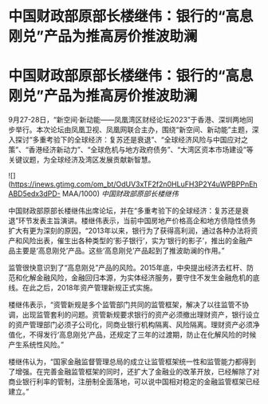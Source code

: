 # 中国财政部原部长楼继伟：银行的“高息刚兑”产品为推高房价推波助澜

# 中国财政部原部长楼继伟：银行的“高息刚兑”产品为推高房价推波助澜

9月27-28日，“新空间·新动能——凤凰湾区财经论坛2023”于香港、深圳两地同步举行。本次论坛由凤凰卫视、凤凰网联合主办，围绕“新空间、新动能”主题，深入探讨“多重考验下的全球经济：复苏还是衰退”、“全球经济风险与中国应对之策”、“香港经济新动力”、“全球危机与地方政府债务”、“大湾区资本市场建设”等关键议题，为全球经济及湾区发展贡献新智慧。

![](https://inews.gtimg.com/om_bt/OdUV3xTF2f2n0HLuFH3P2Y4uWPBPPnEhABD5edx3dPD-
MAA/1000) _中国财政部原部长楼继伟_

中国财政部原部长楼继伟出席论坛，并在“多重考验下的全球经济：复苏还是衰退”环节发表主旨演讲。楼继伟表示，当前中国房地产价格高企和地方债隐性债务扩大有更为深刻的原因，“2013年以来，银行为了获得高利润，通过各种办法将资产和风险出表，催生出各种类型的‘影子银行’，实为‘银行的影子’，推出的金融产品主要是‘高息刚兑’产品。这些‘高息刚兑’产品起到了推波助澜的作用。”

监管很快意识到了“高息刚兑”产品的风险。2015年底，中央提出经济去杠杆、防范和化解金融风险，金融回归本源，为实体经济服务，要守住不发生金融危机的底线。在此之后，2018年资产管理新规正式实施。

楼继伟表示，“资管新规是多个监管部门共同的监管框架，解决了以往监管不协调，出现监管套利的问题。资管新规要求银行的资产必须撤出理财资产，银行设立的资产管理部门必须子公司化，同商业银行机构隔离、风险隔离。理财资产必须净值化，不得发行‘高息刚兑’产品，还规定了三年的过渡期，防止在化解风险的时候产生系统性风险。”

楼继伟认为，“国家金融监督管理总局的成立让监管框架统一性和监管能力都得到了增强。在完善金融监管框架的同时，还扩大了金融业的改革开放，已经解除了对商业银行利率的管制，注册制全面落地，可以说中国相对稳定的金融监管框架已经建立。”

